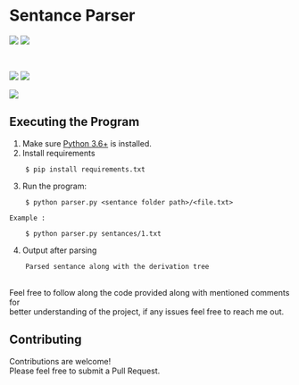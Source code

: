 # Sentance Parser

![](https://img.shields.io/badge/Excitement-High-red)
![](https://img.shields.io/badge/Maintained-Yes-blue)

<br>

![](https://img.shields.io/badge/Pull_Requests-Accepting-yellow)
![](https://img.shields.io/github/issues/krvaibhaw/blockchain)

![](https://img.shields.io/badge/Python-blue)


## Executing the Program

1. Make sure [Python 3.6+](https://www.python.org/downloads/) is installed.
2. Install requirements  
```
    $ pip install requirements.txt
``` 
3. Run the program:

```
    $ python parser.py <sentance folder path>/<file.txt>
```
	Example :

```
    $ python parser.py sentances/1.txt
```
4. Output after parsing
```
    Parsed sentance along with the derivation tree
```
	

<br>
Feel free to follow along the code provided along with mentioned comments for 
<br>better understanding of the project, if any issues feel free to reach me out.
<br>

## Contributing

Contributions are welcome!
<br>Please feel free to submit a Pull Request.